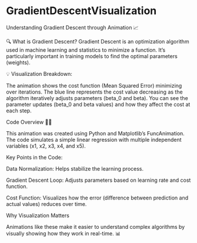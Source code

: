 # GradientDescentVisualization
Understanding Gradient Descent through Animation 📈

🔍 What is Gradient Descent? Gradient Descent is an optimization algorithm used in machine learning and statistics to minimize a function. It’s particularly important in training models to find the optimal parameters (weights).

💡 Visualization Breakdown:

The animation shows the cost function (Mean Squared Error) minimizing over iterations.
The blue line represents the cost value decreasing as the algorithm iteratively adjusts parameters (beta_0 and beta).
You can see the parameter updates (beta_0 and beta values) and how they affect the cost at each step.

Code Overview 🧑‍💻

This animation was created using Python and Matplotlib’s FuncAnimation. The code simulates a simple linear regression with multiple independent variables (x1, x2, x3, x4, and x5).

Key Points in the Code:

Data Normalization: Helps stabilize the learning process.

Gradient Descent Loop: Adjusts parameters based on learning rate and cost function.

Cost Function: Visualizes how the error (difference between prediction and actual values) reduces over time.

Why Visualization Matters

Animations like these make it easier to understand complex algorithms by visually showing how they work in real-time. 📊
